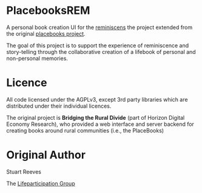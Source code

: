 PlacebooksREM
===


A personal book creation UI for the [reminiscens](https://github.com/cdparra/reminiscens) the project extended from the original [placebooks project](https://github.com/horizon-institute/Bridging-the-Rural-Divide--Placebooks). 

The goal of this project is to support the experience of reminiscence and story-telling through the collaborative creation of a lifebook of personal and non-personal memories.

Licence
===
All code licensed under the AGPLv3, except 3rd party libraries which are 
distributed under their individual licences.


The original project is **Bridging the Rural Divide** (part of Horizon Digital Economy Research), who provided a web interface and server backend for creating books around rural communities (i.e., the PlaceBooks) 


Original Author
===
Stuart Reeves


The [Lifeparticipation Group](lifeparticipation.org)
